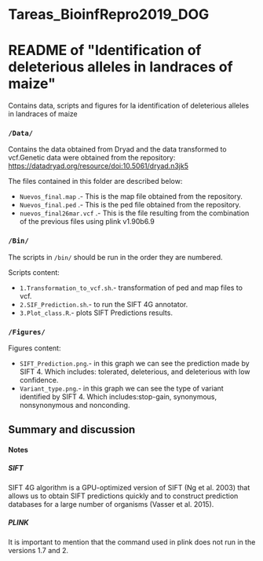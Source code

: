 # Tareas_BioinfRepro2019_DOG

# README of "Identification of deleterious alleles in landraces of maize"

Contains data, scripts and figures  for la identification of deleterious alleles in landraces of maize


### `/Data/`

Contains the data obtained from Dryad and the data transformed to vcf.Genetic data were obtained from the repository: https://datadryad.org/resource/doi:10.5061/dryad.n3jk5

The files contained in this folder are described below:

* `Nuevos_final.map` .- This is the map file obtained from the repository.
* `Nuevos_final.ped` .- This is the ped file obtained from the repository.
* `nuevos_final26mar.vcf` .- This is the file resulting from the combination of the previous files using plink v1.90b6.9

### `/Bin/`

The scripts in `/bin/` should be run in the order they are numbered.

Scripts content:

* `1.Transformation_to_vcf.sh`.- transformation of ped and map files to vcf.
* `2.SIF_Prediction.sh`.- to run the SIFT 4G annotator.
* `3.Plot_class.R`.- plots SIFT Predictions results.

### `/Figures/`

Figures content:

* `SIFT_Prediction.png`.- in this graph we can see the prediction made by SIFT 4. Which includes: tolerated, deleterious, and deleterious with low confidence.
* `Variant_type.png`.- in this graph we can see the type of variant identified by SIFT 4. Which includes:stop-gain, synonymous, nonsynonymous and nonconding. 


## Summary and discussion


#### Notes

#####  SIFT

SIFT 4G algorithm is a GPU-optimized version of SIFT (Ng et al. 2003) that allows us to obtain SIFT predictions quickly and to construct prediction databases for a large number of organisms (Vasser et al. 2015).

#####  PLINK

It is important to mention that the command used in plink does not run in the versions 1.7 and 2.
